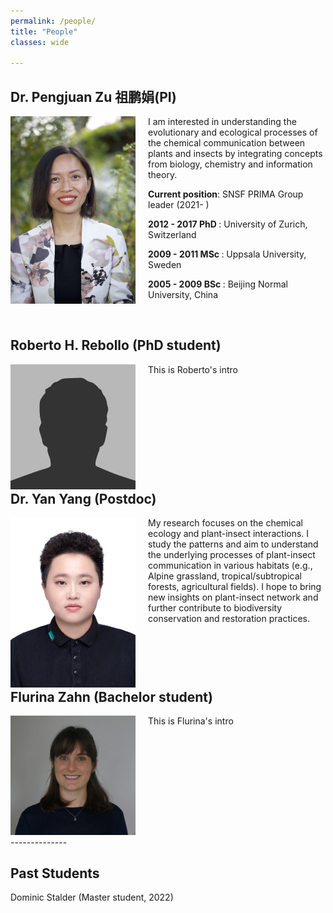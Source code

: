 ```yaml
---
permalink: /people/
title: "People"
classes: wide

---
```


<div style="clear: both">
    <h2>Dr. Pengjuan Zu 祖鹏娟(PI)</h2>
    <div style="float: left; margin-right: 20px">
        <img src="../assets/images/PZu_2022_3.jpg" width="200" alt="Pengjuan Zu">
    </div>
    <div>
        <p>I am interested in understanding the evolutionary and ecological processes of the chemical communication between plants and insects by integrating concepts from biology, chemistry and information theory.</p>
        <p class="small"><b>Current position</b>: SNSF PRIMA Group leader (2021- ) </p>
        <p class="small"><b>2012 - 2017 PhD </b>: University of Zurich, Switzerland </p>
        <p class="small"><b>2009 - 2011 MSc </b>: Uppsala University, Sweden </p>
        <p class="small"><b>2005 - 2009 BSc </b>: Beijing Normal University, China </p>
    </div>
</div>
<br>


<div style="clear: both">
<h2>Roberto H. Rebollo (PhD student)</h2>
<div style="float: left; margin-right: 20px">
    <img src="../assets/images/bio-photo.jpg" width="200" alt="Picture name">
</div>
<div>    
    <p>This is Roberto's intro</p>
</div>
</div>
<br>

<div style="clear: both">
<h2>Dr. Yan Yang (Postdoc)</h2>
<div style="float: left; margin-right: 20px">
    <img src="../assets/images/Yan Yang.jpg" width="200" alt="Yan Yang">
</div>
<div>
    <p>My research focuses on the chemical ecology and plant-insect interactions. I study the patterns and aim to understand the underlying processes of plant-insect communication in various habitats (e.g., Alpine grassland, tropical/subtropical forests, agricultural fields). I hope to bring new insights on plant-insect network and further contribute to biodiversity conservation and restoration practices.</p>
    </div>
</div>
<br>


<div style="clear: both">
<h2>Flurina Zahn (Bachelor student)</h2>
 <div style="float: left; margin-right: 20px">
    <img src="../assets/images/Flurina Zahn.jpg" width="200" alt="Picture name">
 </div>
 <div>    
    <p>This is Flurina's intro</p>
 </div>
</div>
<br>

<div style="clear: both">
--------------
<h2>Past Students</h2>
<p>Dominic Stalder (Master student, 2022)<p>
</div>